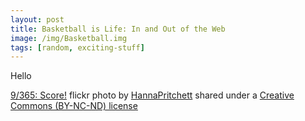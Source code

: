 ```yaml
---
layout: post
title: Basketball is Life: In and Out of the Web
image: /img/Basketball.img
tags: [random, exciting-stuff]
---
```


Hello





<a title="9/365: Score!" href="https://flickr.com/photos/28725326@N07/4671966561">9/365: Score!</a> flickr photo by <a href="https://flickr.com/people/28725326@N07">HannaPritchett</a> shared under a <a href="https://creativecommons.org/licenses/by-nc-nd/2.0/">Creative Commons (BY-NC-ND) license</a> </small>
